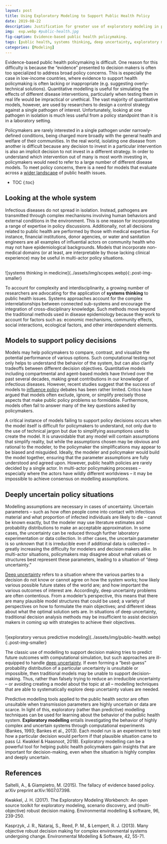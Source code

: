 ```yaml
---
layout: post
title: Using Exploratory Modeling to Support Public Health Policy
date: 2019-08-22
description: Justification for greater use of exploratory modeling in public health policymaking.
img:  exp.webp #public-health.jpg
fig-caption: Evidence-based public health policymaking.
tags: [public health, systems thinking, deep uncertainty, exploratory modeling, multi-disease modeling]
categories: [Modeling]
---
```


Evidence-based public health policymaking is difficult. One reason for this difficulty is because the “evidence” presented to decision makers is often too specialized to address broad policy concerns. This is especially the case in low-income countries, where evidence to support health policymaking is often lacking or inappropriate (e.g. suggesting overly-technical solutions). Quantitative modelling is useful for simulating the effects of different disease interventions, particularly when testing them in real life would be impractical or unethical. The vast majority of quantitative models, however, are used by researchers to design a control strategy against a single pathogen of interest. Unfortunately, looking at one pathogen in isolation is much less useful from a policy standpoint than it is in a laboratory setting.

Policymakers are rarely interested in a single pathogen under narrowly-defined conditions, being charged more broadly with the general health and welfare of their communities. In the real world, isolating one disease from another is difficult because any decision to invest in a particular intervention is also an implicit decision to not invest in a different strategy. In order to understand which intervention out of many is most worth investing in, policymakers would need to refer to a large number of different disease models. To meet policy concerns, there is a need for models that evaluate across a [wider landscape](https://github.com/shannongross/multi_disease_model/blob/master/report/Evaluating%20multi-disease%20interventions%20report.pdf) of public health issues.

- TOC
{:toc}


## Looking at the whole system
Infectious diseases do not spread in isolation. Instead, pathogens are transmitted through complex mechanisms involving human behaviors and external conditions in the environment. This is one reason for incorporating a range of expertise in policy discussions. Additionally, not all decisions related to public health are performed by those with medical expertise. For instance, financial institutions, donor agencies, or water and sanitation engineers are all examples of influential actors on community health who may not have epidemiological backgrounds. Models that incorporate non-medical domains (or at least, are interpretable by those lacking clinical experience) may be useful in multi-actor policy situations.

<br>
![systems thinking in medicine](../assets/img/scopes.webp){:.post-img-smaller}
<br>

To account for complexity and interdisciplinarity, a growing number of researchers are advocating for the application of **systems thinking** to public health issues. Systems approaches account for the complex interrelationships between connected sub-systems and encourage the integration of cross-disciplinary knowledge. Such methods move beyond the traditional methods used in disease epidemiology because they work to account for factors such as: economic mechanisms, community effects, social interactions, ecological factors, and other interdependent elements.

## Models to support policy decisions
Models may help policymakers to compare, contrast, and visualize the potential performance of various options. Such computational testing not only helps to understand the behavior of the system, but can also clarify tradeoffs between different decision objectives. Quantitative models including compartmental and agent-based models have thrived over the past several decades, making great contributions in our knowledge of infectious diseases. However, recent studies suggest that the success of models to [influence policy](https://arxiv.org/abs/1607.07398) debates has been rather limited. Critics have argued that models often exclude, ignore, or simplify precisely those aspects that make public policy problems so formidable. Furthermore, models often fail to answer many of the key questions asked by policymakers.

A critical instance of models failing to support policy decisions occurs when the model itself is difficult for policymakers to understand, not only due to the use of technical jargon but due to simplifying assumptions used to create the model. It is unavoidable that any model will contain assumptions that simplify reality, but while the assumptions chosen may be obvious and rational to the modeler, to the policymaker the simplifications may appear to be biased and misguided. Ideally, the modeler and policymaker would build the model together, ensuring that the parameter assumptions are fully understood and agreed upon. However, public health policies are rarely decided by a single actor. In multi-actor policymaking processes – especially where the actors have wildly different worldviews – it may be impossible to achieve consensus on modelling assumptions.

## Deeply uncertain policy situations
Modelling assumptions are necessary in cases of uncertainty. Uncertain parameters – such as how often people come into contact with infectious material and what proportion of infected individuals are likely to die – cannot be known exactly, but the modeler may use literature estimates and probability distributions to make an acceptable approximation. In some cases, the uncertainty can be reduced through further laboratory experimentation or data collection. In other cases, the uncertain parameter is so unknown that it is irreducible even if additional data is collected – greatly increasing the difficulty for modelers and decision makers alike. In multi-actor situations, policymakers may disagree about what values or structures best represent these parameters, leading to a situation of “deep uncertainty.”

[Deep uncertainty](https://www.sciencedirect.com/science/article/pii/S1364815212003131) refers to a situation where the various parties to a decision do not know or cannot agree on how the system works; how likely various possible future states of the world are; and how important the various outcomes of interest are. Accordingly, deep uncertainty problems are often contentious. From a  modeler’s perspective, this means that there are many plausible model structures that could be used; a variety of perspectives on how to formulate the main objectives; and different ideas about what the optimal solution sets are. In situations of deep uncertainty, traditional decision analysis methods may be insufficient to assist decision makers in coming up with strategies to achieve their objectives.

<br>
![exploratory versus predictive modeling](../assets/img/public-health.webp){:.post-img-smaller}
<br>

The classic use of modelling to support decision making tries to predict future outcomes with computational simulation, but such approaches are ill-equipped to handle [deep uncertainty](https://www.sciencedirect.com/science/article/pii/S1364815217301251). If even forming a “best-guess” probability distribution of a particular uncertainty is unsuitable or impossible, then traditional models may be unable to support decision-making. Thus, rather than falsely trying to reduce an irreducible uncertainty – or avoiding creating a model about the topic at all – modelling techniques that are able to systematically explore deep uncertainty values are needed.

Predictive modelling tools applied to the public health sector are often unsuitable when transmission parameters are highly uncertain or data are scarce. In light of this, exploratory (rather than predictive) modelling techniques can be used for learning about the behavior of the public health system. **Exploratory modelling** entails investigating the behavior of highly complex and uncertain systems through computational experiments (Bankes, 1993; Bankes et al., 2013). Each model run is an experiment to test how a particular decision would perform if that plausible situation came to pass (J. Kwakkel & Haasnoot, 2018). Exploratory modelling can be a powerful tool for helping public health policymakers gain insights that are important for decision-making, even when the situation is highly complex and deeply uncertain.


## References
Saltelli, A., & Giampietro, M. (2015). The fallacy of evidence based policy. arXiv preprint arXiv:1607.07398.

Kwakkel, J. H. (2017). The Exploratory Modeling Workbench: An open source toolkit for exploratory modeling, scenario discovery, and (multi-objective) robust decision making. Environmental modelling & software, 96, 239-250.

Kasprzyk, J. R., Nataraj, S., Reed, P. M., & Lempert, R. J. (2013). Many objective robust decision making for complex environmental systems undergoing change. Environmental Modelling & Software, 42, 55-71.
